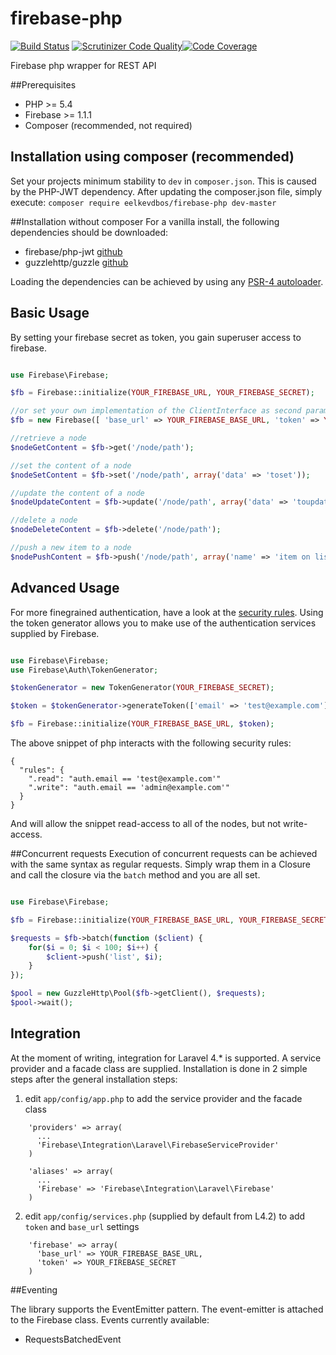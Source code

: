 firebase-php
============

[![Build Status](https://travis-ci.org/eelkevdbos/firebase-php.svg?branch=master)](https://travis-ci.org/eelkevdbos/firebase-php) [![Scrutinizer Code Quality](https://scrutinizer-ci.com/g/eelkevdbos/firebase-php/badges/quality-score.png?b=master)](https://scrutinizer-ci.com/g/eelkevdbos/firebase-php/?branch=master)[![Code Coverage](https://scrutinizer-ci.com/g/eelkevdbos/firebase-php/badges/coverage.png?b=master)](https://scrutinizer-ci.com/g/eelkevdbos/firebase-php/?branch=master)

Firebase php wrapper for REST API

##Prerequisites
- PHP >= 5.4
- Firebase >= 1.1.1
- Composer (recommended, not required)

## Installation using composer (recommended)
Set your projects minimum stability to `dev` in `composer.json`. This is caused by the PHP-JWT dependency. After updating the composer.json file, simply execute: `composer require eelkevdbos/firebase-php dev-master`

##Installation without composer
For a vanilla install, the following dependencies should be downloaded:
- firebase/php-jwt [github](https://github.com/firebase/php-jwt/releases/tag/v1.0.0)
- guzzlehttp/guzzle [github](https://github.com/guzzle/guzzle/releases/tag/5.0.3)

Loading the dependencies can be achieved by using any [PSR-4 autoloader](https://github.com/php-fig/fig-standards/blob/master/accepted/PSR-4-autoloader-examples.md).

## Basic Usage
By setting your firebase secret as token, you gain superuser access to firebase.

```php

use Firebase\Firebase;

$fb = Firebase::initialize(YOUR_FIREBASE_URL, YOUR_FIREBASE_SECRET);

//or set your own implementation of the ClientInterface as second parameter of the regular constructor
$fb = new Firebase([ 'base_url' => YOUR_FIREBASE_BASE_URL, 'token' => YOUR_FIREBASE_SECRET ], new GuzzleHttp\Client());

//retrieve a node
$nodeGetContent = $fb->get('/node/path');

//set the content of a node
$nodeSetContent = $fb->set('/node/path', array('data' => 'toset'));

//update the content of a node
$nodeUpdateContent = $fb->update('/node/path', array('data' => 'toupdate'));

//delete a node
$nodeDeleteContent = $fb->delete('/node/path');

//push a new item to a node
$nodePushContent = $fb->push('/node/path', array('name' => 'item on list'));

```

## Advanced Usage
For more finegrained authentication, have a look at the [security rules](https://www.firebase.com/docs/security/security-rules.html). Using the token generator allows you to make use of the authentication services supplied by Firebase.

```php

use Firebase\Firebase;
use Firebase\Auth\TokenGenerator;

$tokenGenerator = new TokenGenerator(YOUR_FIREBASE_SECRET);

$token = $tokenGenerator->generateToken(['email' => 'test@example.com'])

$fb = Firebase::initialize(YOUR_FIREBASE_BASE_URL, $token);
```

The above snippet of php interacts with the following security rules:

```
{
  "rules": {
    ".read": "auth.email == 'test@example.com'"
    ".write": "auth.email == 'admin@example.com'"
  }
}
```
And will allow the snippet read-access to all of the nodes, but not write-access.

##Concurrent requests
Execution of concurrent requests can be achieved with the same syntax as regular requests. Simply wrap them in a Closure and call the closure via the `batch` method and you are all set.

```php

use Firebase\Firebase;

$fb = Firebase::initialize(YOUR_FIREBASE_BASE_URL, YOUR_FIREBASE_SECRET);

$requests = $fb->batch(function ($client) {
    for($i = 0; $i < 100; $i++) {
        $client->push('list', $i);
    }
});

$pool = new GuzzleHttp\Pool($fb->getClient(), $requests);
$pool->wait();

```

## Integration
At the moment of writing, integration for Laravel 4.* is supported. A service provider and a facade class are supplied. Installation is done in 2 simple steps after the general installation steps:

1. edit `app/config/app.php` to add the service provider and the facade class
```
    'providers' => array(
      ...
      'Firebase\Integration\Laravel\FirebaseServiceProvider'
    )
    
    'aliases' => array(
      ...
      'Firebase' => 'Firebase\Integration\Laravel\Firebase'
    )
```
2. edit `app/config/services.php` (supplied by default from L4.2) to add `token` and `base_url` settings
```
    'firebase' => array(
      'base_url' => YOUR_FIREBASE_BASE_URL,
      'token' => YOUR_FIREBASE_SECRET
    )
```

##Eventing

The library supports the EventEmitter pattern. The event-emitter is attached to the Firebase class. Events currently available:
- RequestsBatchedEvent
